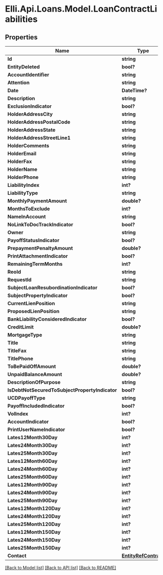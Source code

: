 # Elli.Api.Loans.Model.LoanContractLiabilities
## Properties

Name | Type | Description | Notes
------------ | ------------- | ------------- | -------------
**Id** | **string** |  | [optional] 
**EntityDeleted** | **bool?** |  | [optional] 
**AccountIdentifier** | **string** |  | [optional] 
**Attention** | **string** |  | [optional] 
**Date** | **DateTime?** |  | [optional] 
**Description** | **string** |  | [optional] 
**ExclusionIndicator** | **bool?** |  | [optional] 
**HolderAddressCity** | **string** |  | [optional] 
**HolderAddressPostalCode** | **string** |  | [optional] 
**HolderAddressState** | **string** |  | [optional] 
**HolderAddressStreetLine1** | **string** |  | [optional] 
**HolderComments** | **string** |  | [optional] 
**HolderEmail** | **string** |  | [optional] 
**HolderFax** | **string** |  | [optional] 
**HolderName** | **string** |  | [optional] 
**HolderPhone** | **string** |  | [optional] 
**LiabilityIndex** | **int?** |  | [optional] 
**LiabilityType** | **string** |  | [optional] 
**MonthlyPaymentAmount** | **double?** |  | [optional] 
**MonthsToExclude** | **int?** |  | [optional] 
**NameInAccount** | **string** |  | [optional] 
**NoLinkToDocTrackIndicator** | **bool?** |  | [optional] 
**Owner** | **string** |  | [optional] 
**PayoffStatusIndicator** | **bool?** |  | [optional] 
**PrepaymentPenaltyAmount** | **double?** |  | [optional] 
**PrintAttachmentIndicator** | **bool?** |  | [optional] 
**RemainingTermMonths** | **int?** |  | [optional] 
**ReoId** | **string** |  | [optional] 
**RequestId** | **string** |  | [optional] 
**SubjectLoanResubordinationIndicator** | **bool?** |  | [optional] 
**SubjectPropertyIndicator** | **bool?** |  | [optional] 
**CurrentLienPosition** | **string** |  | [optional] 
**ProposedLienPosition** | **string** |  | [optional] 
**BankLiabilityConsideredIndicator** | **bool?** |  | [optional] 
**CreditLimit** | **double?** |  | [optional] 
**MortgageType** | **string** |  | [optional] 
**Title** | **string** |  | [optional] 
**TitleFax** | **string** |  | [optional] 
**TitlePhone** | **string** |  | [optional] 
**ToBePaidOffAmount** | **double?** |  | [optional] 
**UnpaidBalanceAmount** | **double?** |  | [optional] 
**DescriptionOfPurpose** | **string** |  | [optional] 
**IsDebtNotSecuredToSubjectPropertyIndicator** | **bool?** |  | [optional] 
**UCDPayoffType** | **string** |  | [optional] 
**PayoffIncludedIndicator** | **bool?** |  | [optional] 
**VolIndex** | **int?** |  | [optional] 
**AccountIndicator** | **bool?** |  | [optional] 
**PrintUserNameIndicator** | **bool?** |  | [optional] 
**Lates12Month30Day** | **int?** |  | [optional] 
**Lates24Month30Day** | **int?** |  | [optional] 
**Lates25Month30Day** | **int?** |  | [optional] 
**Lates12Month60Day** | **int?** |  | [optional] 
**Lates24Month60Day** | **int?** |  | [optional] 
**Lates25Month60Day** | **int?** |  | [optional] 
**Lates12Month90Day** | **int?** |  | [optional] 
**Lates24Month90Day** | **int?** |  | [optional] 
**Lates25Month90Day** | **int?** |  | [optional] 
**Lates12Month120Day** | **int?** |  | [optional] 
**Lates24Month120Day** | **int?** |  | [optional] 
**Lates25Month120Day** | **int?** |  | [optional] 
**Lates12Month150Day** | **int?** |  | [optional] 
**Lates24Month150Day** | **int?** |  | [optional] 
**Lates25Month150Day** | **int?** |  | [optional] 
**Contact** | [**EntityRefContract**](EntityRefContract.md) |  | [optional] 

[[Back to Model list]](../README.md#documentation-for-models) [[Back to API list]](../README.md#documentation-for-api-endpoints) [[Back to README]](../README.md)


